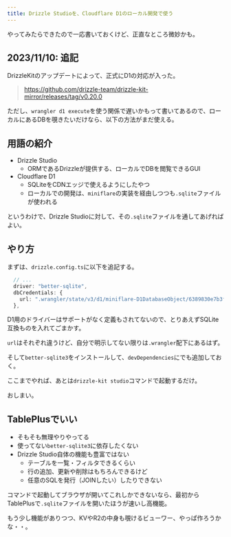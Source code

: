 ```yaml
---
title: Drizzle Studioを、Cloudflare D1のローカル開発で使う
---
```


やってみたらできたので一応書いておくけど、正直なところ微妙かも。

## 2023/11/10: 追記

DrizzleKitのアップデートによって、正式にD1の対応が入った。

> https://github.com/drizzle-team/drizzle-kit-mirror/releases/tag/v0.20.0

ただし、`wrangler d1 execute`を使う関係で遅いかもって書いてあるので、ローカルにあるDBを覗きたいだけなら、以下の方法がまだ使える。

## 用語の紹介

- Drizzle Studio
  - ORMであるDrizzleが提供する、ローカルでDBを閲覧できるGUI
- Cloudflare D1
  - SQLiteをCDNエッジで使えるようにしたやつ
  - ローカルでの開発は、`miniflare`の実装を経由しつつも`.sqlite`ファイルが使われる

というわけで、Drizzle Studioに対して、その`.sqlite`ファイルを通してあげればよい。

## やり方

まずは、`drizzle.config.ts`に以下を追記する。

```ts
  // ...
  driver: "better-sqlite",
  dbCredentials: { 
    url: ".wrangler/state/v3/d1/miniflare-D1DatabaseObject/6389830e7b3f2a469bc78ee91e9e8baee5e3548baebe608e533164f402c1aa1e.sqlite",
  },
```

D1用のドライバーはサポートがなく定義もされてないので、とりあえずSQLite互換ものを入れてごまかす。

`url`はそれぞれ違うけど、自分で明示してない限りは`.wrangler`配下にあるはず。

そして`better-sqlite3`をインストールして、`devDependencies`にでも追加しておく。

ここまでやれば、あとは`drizzle-kit studio`コマンドで起動するだけ。

おしまい。

## TablePlusでいい

- そもそも無理やりやってる
- 使ってない`better-sqlite3`に依存したくない
- Drizzle Studio自体の機能も豊富ではない
  - テーブルを一覧・フィルタできるくらい
  - 行の追加、更新や削除はもちろんできるけど
  - 任意のSQLを発行（JOINしたい）したりできない

コマンドで起動してブラウザが開いてこれしかできないなら、最初からTablePlusで`.sqlite`ファイルを開いたほうが速いし高機能。

もう少し機能がありつつ、KVやR2の中身も覗けるビューワー、やっぱ作ろうかな・・。
